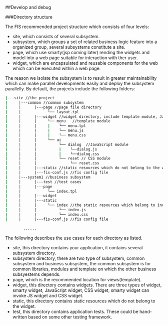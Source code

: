 ##Develop and debug

###Directory structure

The FIS recommended project structure which consists of four levels:

- site, which consists of several subsystem.
- subsystem, which groups a set of related business logic feature into a organized group, several subsystems constitute a site.
- page, which use smarty(jsp coming later) rending the widgets and model into a web page suitable for interaction with ther user.
- widget, which are encapsulated and reusable components for the web which can be executed within a web page. 


The reason we isolate the subsystem is to result in greater maintainability which can make parallel developments easily and deploy the subsystem parallelly. By default, the projects include the following folders:

```bash
|---site //the project
|     |---common //common subsystem
|     |      |---page //page file directory
|     |            └── layout.tpl 
|     |      |---widget //widget directory, include template module, JavaScript module, CSS module, ext
|     |      |     └── menu   //template module
|     |      |     |    └── menu.tpl  
|     |      |     |    └── menu.js   
|     |      |     |    └── menu.css
|     |      |     └── ui
|     |      |          └── dialog  //JavaScript module
|     |      |          |    └──dialog.js
|     |      |          |    └──dialog.css
|     |      |          └── reset // CSS module
|     |      |               └── reset.css
|     |      |---static //static resources which do not belong to the widget
|     |      |---fis-conf.js //fis config file
|     |---system1 //business subsystem
|     |      |---test //test cases
|     |      |---page
|     |            └── index.tpl 
|     |      |---widget
|     |      |---static
|     |      |     └── index //the static resources which belong to index.tpl
|     |      |          └── index.js  
|     |      |          └── index.css
|     |      |---fis-conf.js //fis config file

        ......
```

The following describes the use cases for each directory as listed.

- site, this directory contains your application, it contains several subsystem directory.
- subsystem directory, there are two type of subsystem, common subsystem and business subsystem, the common subsystem is for common libraries, modules and template on which the other business subsyestems depends.
- page, which is the recommended location for views(template).
- widget, this directory contains widgets. There are three types of widget, smarty widget, JavaScript widget, CSS widget, smarty widget can invoke JS widget and CSS widget.
- static, this directory contains static resources which do not belong to the widget.
- test, this directory contains application tests. These could be hand-written based on some other testing framework. 

